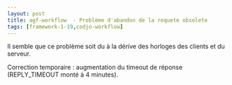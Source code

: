 ```yaml
---
layout: post
title: agf-workflow  - Problème d'abandon de la requete obsolete
tags: [framework-1-19,codjo-workflow]
---
```

Il semble que ce problème soit du à la dérive des horloges des clients et du serveur.

Correction temporaire : augmentation du timeout de réponse (REPLY_TIMEOUT monté à 4 minutes).